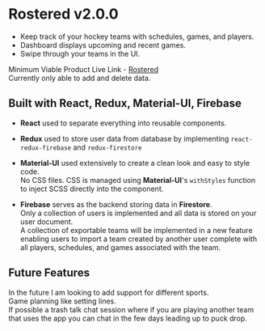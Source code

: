 # Rostered v2.0.0
* Keep track of your hockey teams with schedules, games, and players.<br>
* Dashboard displays upcoming and recent games.<br>
* Swipe through your teams in the UI.<br>

Minimum Viable Product Live Link - [Rostered](https://rosteredv2.firebaseapp.com/)<br>
Currently only able to add and delete data.<br>

## Built with React, Redux, Material-UI, Firebase

* **React** used to separate everything into reusable components.

* **Redux** used to store user data from database by implementing `react-redux-firebase` and `redux-firestore`

* **Material-UI** used extensively to create a clean look and easy to style code.<br>
No CSS files. CSS is managed using **Material-UI**'s `withStyles` function to inject SCSS directly into the component.

* **Firebase** serves as the backend storing data in **Firestore**.<br>
Only a collection of users is implemented and all data is stored on your user document.<br>
A collection of exportable teams will be implemented in a new feature enabling users to import a team created by another user complete with all players, schedules, and games associated with the team.

## Future Features
In the future I am looking to add support for different sports.<br>
Game planning like setting lines.<br>
If possible a trash talk chat session where if you are playing another team that uses the app you can chat in the few days leading up to puck drop.<br>
